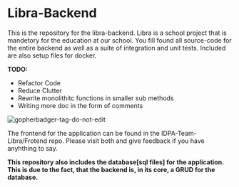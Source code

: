# Libra-Backend

This is the repository for the libra-backend. Libra is a school project that is mandetory for the education at our school.
You fill found all source-code for the entire backend as well as a suite of integration and unit tests. 
Included are also setup files for docker.

**TODO:**
* Refactor Code
* Reduce Clutter
* Rewrite monolithitc functions in smaller sub methods
* Writing more doc in the form of comments

![gopherbadger-tag-do-not-edit]()


The frontend for the application can be found in the IDPA-Team-Libra/Frotend repo.
Please visit both and give feedback if you have anyhthing to say.


**This repository also includes the database[sql files] for the application. This is due to the fact, that the backend is, in its core,
a GRUD for the database.**
